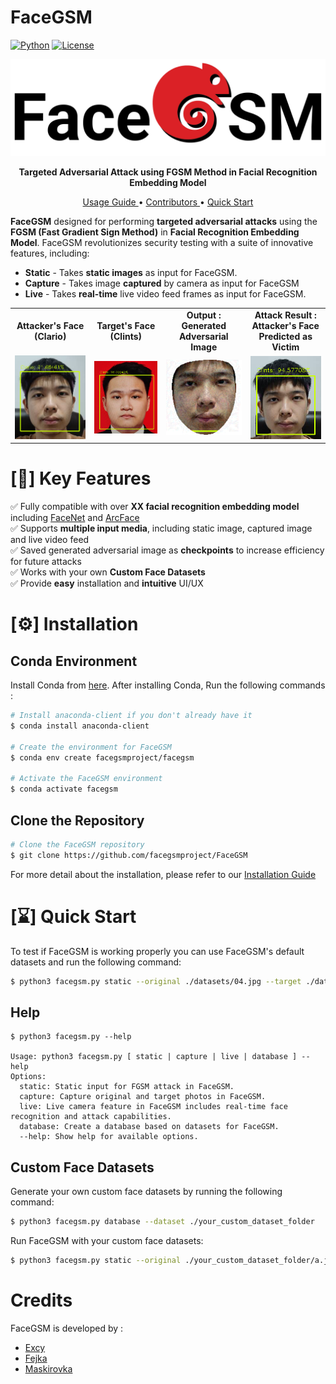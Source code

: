 # FaceGSM

[![Python](https://img.shields.io/badge/Python-3.10-blue.svg?&logo=python)](https://www.python.org/downloads/)
[![License](https://img.shields.io/badge/License-AGPLv3-red.svg?&logo=none)](https://www.gnu.org/licenses/agpl-3.0)

<p align="center">
    <img src="./assets/logo.jpg">
</p>

<p align="center">
    <b>
        Targeted Adversarial Attack using FGSM Method in Facial Recognition Embedding Model
    </b>
</p>

<p align="center">
    <a href="https://facegsm.gitbook.io/facegsm-documentation/facegsm/">
        Usage Guide
    </a> •
    <a href="#credits">
        Contributors
    </a> •
    <a href="#quick-start">
        Quick Start
    </a> 
</p>

**FaceGSM** designed for performing **targeted adversarial attacks** using the **FGSM (Fast Gradient Sign Method)** in **Facial Recognition Embedding Model**. FaceGSM revolutionizes security testing with a suite of innovative features, including:

-   **Static** - Takes **static images** as input for FaceGSM.
-   **Capture** - Takes image **captured** by camera as input for FaceGSM
-   **Live** - Takes **real-time** live video feed frames as input for FaceGSM.

<center>
<table>
    <tr>
        <td align="center" width="300" height="20">
            <b>Attacker's Face <br> (Clario)</b>
        </td>
        <td align="center" width="300" height="20">
            <b>Target's Face <br> (Clints)</b>
        </td>
        <td align="center" width="300" height="20">
            <b>Output : <br> Generated Adversarial Image</b>
        </td>
        <td align="center" width="300" height="20">
            <b>Attack Result : <br> Attacker's Face Predicted as Victim</b>
        </td>
    </tr>
    <tr>
        <td align="center" width="500">
            <img src="./assets/original_cropped.png" alt="Original" width="1000"/>
        </td>
        <td align="center" width="500">
            <img src="./assets/target_cropped.png" alt="Target" width="1000"/>
        </td>
        <td align="center" width="500">
            <img src="./assets/adversarial_image.png" alt="Generated Adversarial Image" width="1000"/>
        </td>
        <td align="center" width="500">
            <img src="./assets/adv_img_prediction_cropped.png" alt="After Attack" width="1000"/>
        </td>
    </tr>
</table>
</center>

# [🔑] Key Features

✅ Fully compatible with over **XX facial recognition embedding model** including [FaceNet](https://github.com/davidsandberg/facenet) and [ArcFace](https://insightface.ai/arcface)<br>
✅ Supports **multiple input media**, including static image, captured image and live video feed<br>
✅ Saved generated adversarial image as **checkpoints** to increase efficiency for future attacks<br>
✅ Works with your own **Custom Face Datasets**<br>
✅ Provide **easy** installation and **intuitive** UI/UX<br>

# [⚙️] Installation

## Conda Environment

Install Conda from [here](https://docs.anaconda.com/miniconda/miniconda-install/). After installing Conda, Run the following commands :

```bash
# Install anaconda-client if you don't already have it
$ conda install anaconda-client

# Create the environment for FaceGSM
$ conda env create facegsmproject/facegsm

# Activate the FaceGSM environment
$ conda activate facegsm
```

## Clone the Repository

```bash
# Clone the FaceGSM repository
$ git clone https://github.com/facegsmproject/FaceGSM
```

For more detail about the installation, please refer to our [Installation Guide](https://facegsm.gitbook.io/facegsm-documentation/facegsm/installation)

# [⌛] Quick Start

To test if FaceGSM is working properly you can use FaceGSM's default datasets and run the following command:

```bash
$ python3 facegsm.py static --original ./datasets/04.jpg --target ./datasets/74.jpg
```

## Help

```
$ python3 facegsm.py --help

Usage: python3 facegsm.py [ static | capture | live | database ] --help
Options:
  static: Static input for FGSM attack in FaceGSM.
  capture: Capture original and target photos in FaceGSM.
  live: Live camera feature in FaceGSM includes real-time face recognition and attack capabilities.
  database: Create a database based on datasets for FaceGSM.
  --help: Show help for available options.
```

## Custom Face Datasets

Generate your own custom face datasets by running the following command:

```bash
$ python3 facegsm.py database --dataset ./your_custom_dataset_folder
```

Run FaceGSM with your custom face datasets:

```bash
$ python3 facegsm.py static --original ./your_custom_dataset_folder/a.jpg --target ./your_custom_dataset_folder/b.jpg
```

# Credits

FaceGSM is developed by :

-   [Excy](https://github.com/Excillius)
-   [Fejka](https://github.com/clariojohan)
-   [Maskirovka](https://github.com/delbertgiovanni)
